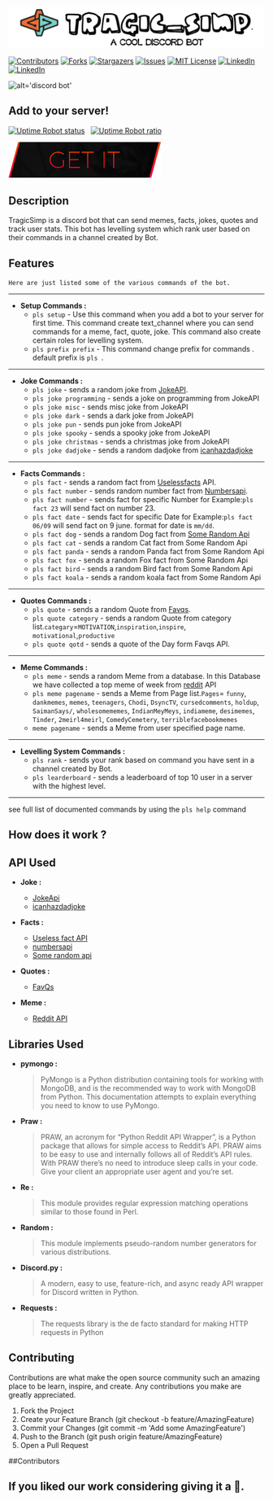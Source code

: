 <img src="assets\logo.png" />
<br/>


[![Contributors][contributors-shield]][contributors-url]
[![Forks][forks-shield]][forks-url]
[![Stargazers][stars-shield]][stars-url]
[![Issues][issues-shield]][issues-url]
[![MIT License][license-shield]][license-url]
[![LinkedIn][linkedin-shield]][linkedin-url]
[![LinkedIn][linkedin-shield]][linkedin-url-two]
<br>

![alt='discord bot'](https://img.icons8.com/dusk/64/000000/discord-logo.png)

[contributors-shield]: https://img.shields.io/github/forks/JayP09/discfactbot?color=%23555&label=Fork&style=for-the-badge
[contributors-url]: https://github.com/JayP09/discfactbot/graphs/contributors
[forks-shield]: https://img.shields.io/github/forks/JayP09/discfactbot?label=CONTRIBUTORS&style=for-the-badge
[forks-url]: https://github.com/JayP09/discfactbot/network/members
[stars-shield]: https://img.shields.io/github/stars/JayP09/discfactbot?color=Blue&style=for-the-badge
[stars-url]: https://github.com/JayP09/discfactbot/stargazers
[issues-shield]: https://img.shields.io/github/issues/JayP09/discfactbot?color=Yellow&style=for-the-badge
[issues-url]: https://github.com/JayP09/discfactbot/issues
[license-shield]: https://img.shields.io/github/license/JayP09/discfactbot?color=green&style=for-the-badge
[license-url]: https://github.com/JayP09/discfactbot/blob/main/LICENSE
[linkedin-shield]: https://img.shields.io/badge/-LinkedIn-black.svg?style=for-the-badge&logo=linkedin&colorB=555
[linkedin-url]: https://www.linkedin.com/in/dhruv-khara-9190ab1aa/
[linkedin-url-two]: https://www.linkedin.com/in/jay-panchal-12565719a
[product-screenshot]: images/screenshot.png


## Add to your server!

[![Uptime Robot status](https://img.shields.io/uptimerobot/status/m779430970-e7fbeac99e0f5b24c277880c.svg)](https://stats.uptimerobot.com/WPBJjHp26) &nbsp;
[![Uptime Robot ratio](https://img.shields.io/uptimerobot/ratio/m779430970-e7fbeac99e0f5b24c277880c.svg)](https://stats.uptimerobot.com/WPBJjHp26)

<a href="https://discord.com/api/oauth2/authorize?client_id=808695542501736479&permissions=8&scope=bot"><img src="assets/add_to_discord.png" width="300"/></a>

## Description

TragicSimp is a discord bot that can send memes, facts, jokes, quotes and track user stats. This bot has levelling system which rank user based on their commands in a channel created by Bot.

## Features

```
Here are just listed some of the various commands of the bot.
```
---
- **Setup Commands :**
  - `pls setup` - Use this command when you add a bot to your server for first time. This command create text_channel where you can send commands for a meme, fact, quote, joke. This command also create certain roles for levelling system.
  - `pls prefix prefix` - This command change prefix for commands . default prefix is `pls `.
---
- **Joke Commands :**
  - `pls joke` - sends a random joke from [JokeAPI](https://v2.jokeapi.dev/).
  - `pls joke programming` - sends a joke on programming from JokeAPI
  - `pls joke misc` - sends misc joke from JokeAPI
  - `pls joke dark` - sends a dark joke from JokeAPI
  - `pls joke pun` - sends pun joke from JokeAPI
  - `pls joke spooky` - sends a spooky joke from JokeAPI
  - `pls joke christmas` - sends a christmas joke from JokeAPI
  - `pls joke dadjoke` - sends a random dadjoke from [icanhazdadjoke](https://icanhazdadjoke.com/)
 --- 
- **Facts Commands :**
  - `pls fact` - sends a random fact from [Uselessfacts](https://uselessfacts.jsph.pl/) API.
  - `pls fact number` - sends random number fact from [Numbersapi](http://numbersapi.com/#42).
  - `pls fact number` - sends fact for specific Number for Example:`pls fact 23` will send fact on number 23.
  - `pls fact date` - sends fact for specific Date for Example:`pls fact 06/09` will send fact on 9 june. format for date is `mm/dd`.
  - `pls fact dog` - sends a random Dog fact from [Some Random Api](https://some-random-api.ml/)
  - `pls fact cat` - sends a random Cat fact from Some Random Api
  - `pls fact panda` - sends a random Panda fact from Some Random Api
  - `pls fact fox` - sends a random Fox fact from Some Random Api
  - `pls fact bird` - sends a random Bird fact from Some Random Api
  - `pls fact koala` - sends a random koala fact from Some Random Api
 ---
- **Quotes Commands :**
  - `pls quote` - sends a random Quote from [Favqs](https://favqs.com/).
  - `pls quote category` - sends a random Quote from category list.`categary`=`MOTIVATION`,`inspiration`,`inspire`, `motivational`,`productive`
  - `pls quote qotd` - sends a quote of the Day form Favqs API.
---
- **Meme Commands :**
  - `pls meme` - sends a random Meme from a database. In this Database we have collected a top meme of week from [reddit](https://www.reddit.com/dev/api) API
  - `pls meme pagename` - sends a Meme from Page list.`Pages`= `funny`, `dankmemes`, `memes`, `teenagers`, `Chodi`, `DsyncTV`, `cursedcomments`, `holdup`,
                     `SaimanSays/`, `wholesomememes`, `IndianMeyMeys`, `indiameme`, `desimemes`, `Tinder`,
                     `2meirl4meirl`,
                     `ComedyCemetery`, `terriblefacebookmemes`
  - `meme pagename` - sends a Meme from user specified page name.
---
- **Levelling System Commands :**
  - `pls rank` - sends your rank based on command you have sent in a channel created by Bot.
  - `pls learderboard` - sends a leaderboard of top 10 user in a server with the highest level.
---

see full list of documented commands by using the `pls help` command

## How does it work ?

  
## API Used

- **Joke :**
  - [JokeApi]( https://v2.jokeapi.dev/)
  - [icanhazdadjoke](https://icanhazdadjoke.com/)

- **Facts :**
  - [Useless fact API]( https://uselessfacts.jsph.pl/)
  - [numbersapi](http://numbersapi.com/)
  - [Some random api](https://some-random-api.ml/)
  
- **Quotes :**
  - [FavQs](https://favqs.com/)
  
- **Meme :**
  - [Reddit API]( https://www.reddit.com/dev/api)
  
## Libraries Used 

- **pymongo :**
  >PyMongo is a Python distribution containing tools for working with MongoDB, and is the recommended way to work with MongoDB from Python. This documentation attempts to explain everything you need to know to use PyMongo.

- **Praw :**
  >PRAW, an acronym for “Python Reddit API Wrapper”, is a Python package that allows for simple access to Reddit’s API. PRAW aims to be easy to use and internally follows all of Reddit’s API rules. With PRAW there’s no need to introduce sleep calls in your code. Give your client an appropriate user agent and you’re set.

- **Re :**
  >This module provides regular expression matching operations similar to those found in Perl.

- **Random :**
  >This module implements pseudo-random number generators for various distributions.

- **Discord.py :**
  >A modern, easy to use, feature-rich, and async ready API wrapper for Discord written in Python.

- **Requests :**
  >The requests library is the de facto standard for making HTTP requests in Python

  
## Contributing 

Contributions are what make the open source community such an amazing place to be learn, inspire, and create. Any contributions you make are greatly appreciated.

1. Fork the Project
2. Create your Feature Branch (git checkout -b feature/AmazingFeature)
3. Commit your Changes (git commit -m 'Add some AmazingFeature')
4. Push to the Branch (git push origin feature/AmazingFeature)
5. Open a Pull Request

##Contributors


## If you liked our work considering giving it a 🌟.

   

  
  
